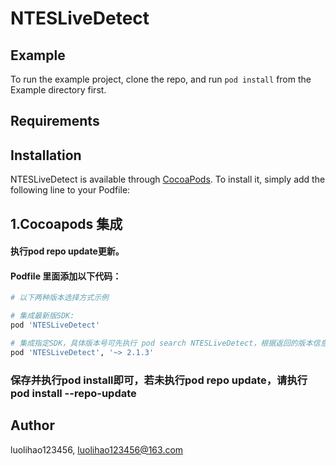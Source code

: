 # NTESLiveDetect

## Example

To run the example project, clone the repo, and run `pod install` from the Example directory first.

## Requirements

## Installation

NTESLiveDetect is available through [CocoaPods](https://cocoapods.org). To install
it, simply add the following line to your Podfile:


## 1.Cocoapods 集成
#### 执行pod repo update更新。
#### Podfile 里面添加以下代码：
```ruby
# 以下两种版本选择方式示例

# 集成最新版SDK:
pod 'NTESLiveDetect'

# 集成指定SDK，具体版本号可先执行 pod search NTESLiveDetect，根据返回的版本信息自行决定:
pod 'NTESLiveDetect', '~> 2.1.3'
```
### 保存并执行pod install即可，若未执行pod repo update，请执行pod install --repo-update

## Author

luolihao123456, luolihao123456@163.com
   
